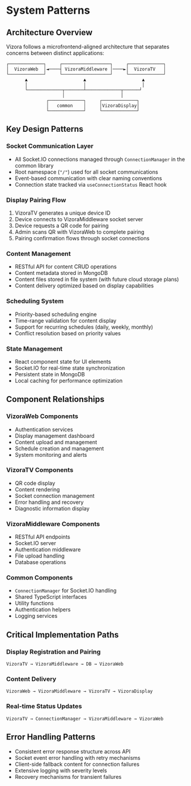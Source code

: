 # System Patterns

## Architecture Overview
Vizora follows a microfrontend-aligned architecture that separates concerns between distinct applications:

```
┌─────────────┐     ┌──────────────────┐     ┌─────────────┐
│  VizoraWeb  │◄────┤ VizoraMiddleware │────►│  VizoraTV   │
└─────────────┘     └──────────────────┘     └─────────────┘
       ▲                     ▲                     ▲
       │                     │                     │
       └─────────────┬───────┴─────────────┬──────┘
                     │                     │
               ┌─────────────┐     ┌─────────────┐
               │   common    │     │VizoraDisplay│
               └─────────────┘     └─────────────┘
```

## Key Design Patterns

### Socket Communication Layer
- All Socket.IO connections managed through `ConnectionManager` in the common library
- Root namespace (`"/"`) used for all socket communications
- Event-based communication with clear naming conventions
- Connection state tracked via `useConnectionStatus` React hook

### Display Pairing Flow
1. VizoraTV generates a unique device ID
2. Device connects to VizoraMiddleware socket server
3. Device requests a QR code for pairing
4. Admin scans QR with VizoraWeb to complete pairing
5. Pairing confirmation flows through socket connections

### Content Management
- RESTful API for content CRUD operations
- Content metadata stored in MongoDB
- Content files stored in file system (with future cloud storage plans)
- Content delivery optimized based on display capabilities

### Scheduling System
- Priority-based scheduling engine
- Time-range validation for content display
- Support for recurring schedules (daily, weekly, monthly)
- Conflict resolution based on priority values

### State Management
- React component state for UI elements
- Socket.IO for real-time state synchronization
- Persistent state in MongoDB
- Local caching for performance optimization

## Component Relationships

### VizoraWeb Components
- Authentication services
- Display management dashboard
- Content upload and management
- Schedule creation and management
- System monitoring and alerts

### VizoraTV Components
- QR code display
- Content rendering
- Socket connection management
- Error handling and recovery
- Diagnostic information display

### VizoraMiddleware Components
- RESTful API endpoints
- Socket.IO server
- Authentication middleware
- File upload handling
- Database operations

### Common Components
- `ConnectionManager` for Socket.IO handling
- Shared TypeScript interfaces
- Utility functions
- Authentication helpers
- Logging services

## Critical Implementation Paths

### Display Registration and Pairing
```
VizoraTV → VizoraMiddleware → DB → VizoraWeb
```

### Content Delivery
```
VizoraWeb → VizoraMiddleware → VizoraTV → VizoraDisplay
```

### Real-time Status Updates
```
VizoraTV → ConnectionManager → VizoraMiddleware → VizoraWeb
```

## Error Handling Patterns
- Consistent error response structure across API
- Socket event error handling with retry mechanisms
- Client-side fallback content for connection failures
- Extensive logging with severity levels
- Recovery mechanisms for transient failures 